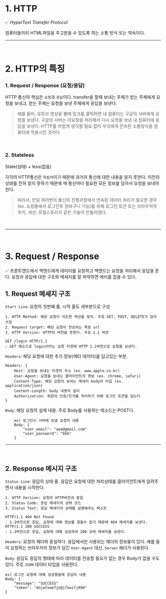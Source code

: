# 1. HTTP

✅ _HyperText Transfer Protocol_

컴퓨터들끼리 HTML파일을 주고받을 수 있도록 하는 소통 방식 또는 약속이다.
<br/><hr><br/>

# 2. HTTP의 특징
### 1. Request / Response (요청/응답)

HTTP 통신의 핵심은 `요청`과 `응답`이다. transfer을 할때 보내는 주체가 받는 주체에게 요청을 보내고, 받는 주체는 요청을 보낸 주체에게 응답을 보낸다.

>예를 들어, 유튜브 영상을 볼때 링크를 클릭하면 내 컴퓨터는 구글의 서버에게 요청을 보낸다. 구글의 서버는 이요청을 처리해서 다시 요청을 보낸 내 컴퓨터에 응답을 보낸다.
HTTP를 어렵게 생각할 필요 없이 우리에게 친숙한 소통방식을 컴퓨터에 적용시킨 것이다.

<br/>

### 2. Stateless

State(상태) + less(없음)

각각의 HTTP통신은 `독립적`이기 때문에 과거의 통신에 대한 내용을 알지 못한다. 이전의 상태를 전혀 알지 못하기 때문에 매 통신마다 필요한 모든 정보를 담아서 요청을 보내야 한다.
    
>따라서, 만일 여러번의 통신의 진행과정에서 연속된 데이터 처리가 필요한 경우(ex. 쇼핑몰에서 로그인후 장바구니 기능)를 위해 로그인 토큰 또는 브라우저의 쿠키, 세션, 로컬스토리지 같은 기술이 만들어졌다.

<br/><hr><br/>
    
# 3. Request / Response
✅ 프론트엔드에서 백엔드에게 데이터를 요청하고 백엔드는 요청을 처리해서 응답을 준다. 요청과 응답에 대한 구조와 메세지를 잘 파악하면 에러를 잡을 수 있다.
    
## 1. Request 메세지 구조
    
`Start Line`: 요청의 첫번째 줄, 시작 줄도 세부분으로 구성
```
1. HTTP Method: 해당 요청이 의도한 액션을 정의. 주로 GET, POST, DELETE가 많이 쓰임
2. Request target: 해당 요청이 전송되는 목표 url
3. HTTP Version: HTTP의 버전을 뜻한다. 주로 1.1 버전

GET /login HTTP/1.1 
: GET 메소드로 login이라는 요청 타겟에 HTTP 1.1버전으로 요청을 보낸다.
```



`Headers`: 해당 요청에 대한 추가 정보(메타 데이터)를 담고있는 부분.
```
Headers: {
	Host: 요청을 보내는 타겟의 주소 (ex. www.apple.co.kr)
	User-Agent: 요청을 보내는 클라이언트의 정보 (ex. chrome, safari)
	Content-Type: 해당 요청이 보내는 메세지 body의 타입 (ex. application/json)
	Content-Length: body 내용의 길이
	Authorization: 회원의 인증/인가를 처리하기 위해 로그인 토큰을 담는다
}
```
`Body`: 해당 요청의 실제 내용. 주로 Body를 사용하는 메소드는 POST다.   
```
    ex) 로그인시 서버에 보낼 요청의 내용
    Body: {
    	"user_email": "aaa@gmail.com"
    	"user_password": "bbb"
    }
```
      
      
  <hr><br>
  
      
      

## 2. Response 메시지 구조
    
`Status Line`: 응답의 상태 줄. 응답은 요청에 대한 처리상태를 클라이언트에게 알려주면서 내용을 시작한다.
```
1. HTTP Version: 요청의 HTTP버전과 동일
2. Status Code: 응답 메세지의 상태 코드
3. Status Text: 응답 메세지의 상태를 설명해주는 텍스트

HTTP/1.1 404 Not Found
: 1.1버전으로 응답, 요청에 대해 정보를 찾을수 없기 때문에 404 메세지를 보낸다.
HTTP/1.1 200 SUCCESS
: 1.1버전으로 응답, 요청에 대해 성공하여 200 상태 메세지를 보낸다.
```

`Headers`: 요청의 헤더와 동일하다. 응답에서만 사용되는 헤더의 정보들이 있다. 예를 들어 요청하는 브라우저의 정보가 담긴 `User-Agent` 대신, `Server` 헤더가 사용된다.
   
`Body`: 응답도 응답의 형태에 따라 데이터를 전송할 필요가 없는 경우 Body가 없을 수도 있다. 주로 `JSON` 데이터 타입을 사용한다.
```
ex) 로그인 요청에 대해 성공했을때 응답의 내용
Body: {
	"message": "SUCCESS"
	"token": "dojwfxwefjo@jfowifj098"
}
```
